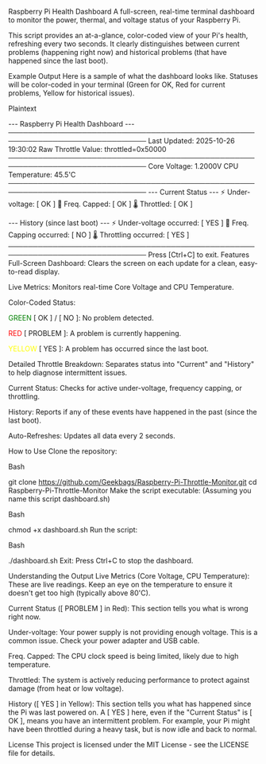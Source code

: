 Raspberry Pi Health Dashboard
A full-screen, real-time terminal dashboard to monitor the power, thermal, and voltage status of your Raspberry Pi.

This script provides an at-a-glance, color-coded view of your Pi's health, refreshing every two seconds. It clearly distinguishes between current problems (happening right now) and historical problems (that have happened since the last boot).

Example Output
Here is a sample of what the dashboard looks like. Statuses will be color-coded in your terminal (Green for OK, Red for current problems, Yellow for historical issues).

Plaintext

--- Raspberry Pi Health Dashboard ---
──────────────────────────────────────────────────────────────────────────────
 Last Updated:            2025-10-26 19:30:02
 Raw Throttle Value:      throttled=0x50000
──────────────────────────────────────────────────────────────────────────────
 Core Voltage:            1.2000V
 CPU Temperature:         45.5'C
──────────────────────────────────────────────────────────────────────────────
--- Current Status ---
 ⚡ Under-voltage:         [   OK    ]
 🐌 Freq. Capped:          [   OK    ]
 🌡️ Throttled:             [   OK    ]

--- History (since last boot) ---
 ⚡ Under-voltage occurred: [   YES   ]
 🐌 Freq. Capping occurred: [   NO    ]
 🌡️ Throttling occurred:    [   YES   ]
──────────────────────────────────────────────────────────────────────────────
Press [Ctrl+C] to exit.
Features
Full-Screen Dashboard: Clears the screen on each update for a clean, easy-to-read display.

Live Metrics: Monitors real-time Core Voltage and CPU Temperature.

Color-Coded Status:

<span style="color:green;">GREEN</span> [ OK ] / [ NO ]: No problem detected.

<span style="color:red;">RED</span> [ PROBLEM ]: A problem is currently happening.

<span style="color:yellow;">YELLOW</span> [ YES ]: A problem has occurred since the last boot.

Detailed Throttle Breakdown: Separates status into "Current" and "History" to help diagnose intermittent issues.

Current Status: Checks for active under-voltage, frequency capping, or throttling.

History: Reports if any of these events have happened in the past (since the last boot).

Auto-Refreshes: Updates all data every 2 seconds.

How to Use
Clone the repository:

Bash

git clone https://github.com/Geekbags/Raspberry-Pi-Throttle-Monitor.git
cd Raspberry-Pi-Throttle-Monitor
Make the script executable: (Assuming you name this script dashboard.sh)

Bash

chmod +x dashboard.sh
Run the script:

Bash

./dashboard.sh
Exit: Press Ctrl+C to stop the dashboard.

Understanding the Output
Live Metrics (Core Voltage, CPU Temperature): These are live readings. Keep an eye on the temperature to ensure it doesn't get too high (typically above 80'C).

Current Status ([ PROBLEM ] in Red): This section tells you what is wrong right now.

Under-voltage: Your power supply is not providing enough voltage. This is a common issue. Check your power adapter and USB cable.

Freq. Capped: The CPU clock speed is being limited, likely due to high temperature.

Throttled: The system is actively reducing performance to protect against damage (from heat or low voltage).

History ([ YES ] in Yellow): This section tells you what has happened since the Pi was last powered on. A [ YES ] here, even if the "Current Status" is [ OK ], means you have an intermittent problem. For example, your Pi might have been throttled during a heavy task, but is now idle and back to normal.

License
This project is licensed under the MIT License - see the LICENSE file for details.
